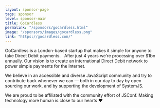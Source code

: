 ```yaml
---
layout: sponsor-page
tags: sponsor
level: sponsor-main
title: GoCardless
permalink: "/sponsors/gocardless.html"
image: "/sponsors/images/gocardless.png"
link: "https://gocardless.com/"
---
```


GoCardless is a London-based startup that makes it simple for anyone to take Direct Debit payments.   After just 4 years we're processing over $1bn annually. Our vision is to create an international Direct Debit network to power simple payments for the Internet.

We believe in an accessible and diverse JavaScript community and try to contribute back whenever we can — both in our day to day by open sourcing our work, and by supporting the development of SystemJS.

We are proud to be affiliated with the community effort of JSConf. Making technology more human is close to our hearts ♥